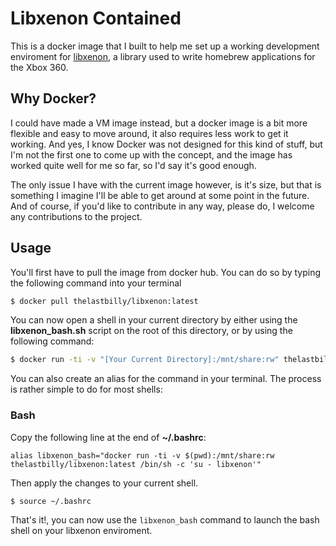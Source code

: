 # Libxenon Contained

This is a docker image that I built to help me set up a working development enviroment for [libxenon](https://github.com/Free60Project/libxenon), a library used to write homebrew applications for the Xbox 360.

## Why Docker? 

I could have made a VM image instead, but a docker image is a bit more flexible and easy to move around, it also requires less work to get it working. And yes, I know Docker was not designed for this kind of stuff, but I'm not the first one to come up with the concept, and the image has worked quite well for me so far, so I'd say it's good enough.

The only issue I have with the current image however, is it's size, but that is something I imagine I'll be able to get around at some point in the future. And of course, if you'd like to contribute in any way, please do, I welcome any contributions to the project. 

## Usage

You'll first have to pull the image from docker hub. You can do so by typing the following command into your terminal
```bash
$ docker pull thelastbilly/libxenon:latest
```

You can now open a shell in your current directory by either using the **libxenon_bash.sh** script on the root of this directory, or by using the following command:
```bash
$ docker run -ti -v "[Your Current Directory]:/mnt/share:rw" thelastbilly/libxenon:latest /bin/sh -c 'su - libxenon'
```

You can also create an alias for the command in your terminal. The process is rather simple to do for most shells:

### Bash
Copy the following line at the end of **~/.bashrc**:
```vim
alias libxenon_bash="docker run -ti -v $(pwd):/mnt/share:rw thelastbilly/libxenon:latest /bin/sh -c 'su - libxenon'"
```

Then apply the changes to your current shell.
```bash
$ source ~/.bashrc
```
 
That's it!, you can now use the `libxenon_bash` command to launch the bash shell on your libxenon enviroment.
